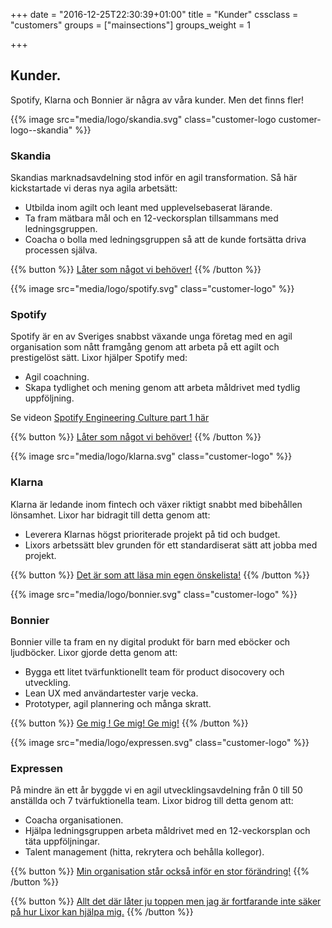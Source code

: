 +++
date = "2016-12-25T22:30:39+01:00"
title = "Kunder"
cssclass = "customers"
groups = ["mainsections"]
groups_weight = 1

+++

## Kunder.
Spotify, Klarna och Bonnier är några av våra kunder. Men det finns fler!
<!--more-->

{{% image src="media/logo/skandia.svg" class="customer-logo customer-logo--skandia" %}}
### Skandia
Skandias marknadsavdelning stod inför en agil transformation. Så här kickstartade vi deras nya agila arbetsätt:

* Utbilda inom agilt och leant med upplevelsebaserat lärande.
* Ta fram mätbara mål och en 12-veckorsplan tillsammans med ledningsgruppen.
* Coacha o bolla med ledningsgruppen så att de kunde fortsätta driva processen själva.

{{% button %}}
[Låter som något vi behöver!](mailto:team@lixor.se)
{{% /button %}}

{{% image src="media/logo/spotify.svg" class="customer-logo" %}}
### Spotify
Spotify är en av Sveriges snabbst växande unga företag med en agil organisation som nått framgång genom att arbeta på ett agilt och prestigelöst sätt. Lixor hjälper Spotify med:

* Agil coachning.
* Skapa tydlighet och mening genom att arbeta måldrivet med tydlig uppföljning.

Se videon [Spotify Engineering Culture part 1 här](https://www.youtube.com/watch?v=Mpsn3WaI_4k)

{{% button %}}
[Låter som något vi behöver!](mailto:team@lixor.se)
{{% /button %}}

{{% image src="media/logo/klarna.svg" class="customer-logo" %}}
### Klarna
Klarna är ledande inom fintech och växer riktigt snabbt med bibehållen lönsamhet. Lixor har bidragit till detta genom att:

* Leverera Klarnas högst prioriterade projekt på tid och budget.
* Lixors arbetssätt blev grunden för ett standardiserat sätt att jobba med projekt.

{{% button %}}
[Det är som att läsa min egen önskelista!](mailto:team@lixor.se)
{{% /button %}}


{{% image src="media/logo/bonnier.svg" class="customer-logo" %}}
### Bonnier
Bonnier ville ta fram en ny digital produkt för barn med eböcker och ljudböcker. Lixor gjorde detta genom att:

* Bygga ett litet tvärfunktionellt team för product disocovery och utveckling.
* Lean UX med användartester varje vecka.
* Prototyper, agil plannering och många skratt.

{{% button %}}
[Ge mig ! Ge mig! Ge mig!](mailto:team@lixor.se)
{{% /button %}}


{{% image src="media/logo/expressen.svg" class="customer-logo" %}}
### Expressen
På mindre än ett år byggde vi en agil utvecklingsavdelning från 0 till 50 anställda och 7 tvärfuktionella team. Lixor bidrog till detta genom att:

* Coacha organisationen.
* Hjälpa ledningsgruppen arbeta måldrivet med en 12-veckorsplan och täta uppföljningar.
* Talent management (hitta, rekrytera och behålla kollegor).

{{% button %}}
[Min organisation står också inför en stor förändring!](mailto:team@lixor.se)
{{% /button %}}

{{% button %}}
[Allt det där låter ju toppen men jag är fortfarande inte säker på hur Lixor kan hjälpa mig.](mailto:team@lixor.se)
{{% /button %}}

